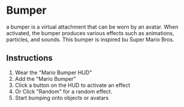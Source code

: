
# Bumper

a bumper is a virtual attachment that can be worn by an avatar. When activated, the bumper produces various effects such as animations, particles, and sounds. This bumper is inspired bu Super Mario Bros.

## Instructions

1. Wear the "Mario Bumper HUD"
2. Add the "Mario Bumper"
3. Click a button on the HUD  to activate an effect
4. Or Click "Random" for a random effect.
5. Start bumping onto objects or avatars

